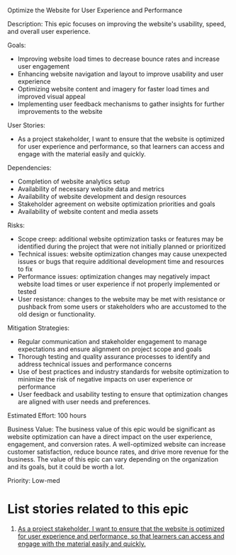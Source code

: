Optimize the Website for User Experience and Performance

Description: This epic focuses on improving the website's usability, speed, and overall user experience.

Goals:
* Improving website load times to decrease bounce rates and increase user engagement
* Enhancing website navigation and layout to improve usability and user experience
* Optimizing website content and imagery for faster load times and improved visual appeal
* Implementing user feedback mechanisms to gather insights for further improvements to the website

User Stories:
* As a project stakeholder, I want to ensure that the website is optimized for user experience and performance, so that learners can access and engage with the material easily and quickly.

Dependencies:
* Completion of website analytics setup
* Availability of necessary website data and metrics
* Availability of website development and design resources
* Stakeholder agreement on website optimization priorities and goals
* Availability of website content and media assets

Risks: 
* Scope creep: additional website optimization tasks or features may be identified during the project that were not initially planned or prioritized
* Technical issues: website optimization changes may cause unexpected issues or bugs that require additional development time and resources to fix
* Performance issues: optimization changes may negatively impact website load times or user experience if not properly implemented or tested
* User resistance: changes to the website may be met with resistance or pushback from some users or stakeholders who are accustomed to the old design or functionality.

Mitigation Strategies:
* Regular communication and stakeholder engagement to manage expectations and ensure alignment on project scope and goals
* Thorough testing and quality assurance processes to identify and address technical issues and performance concerns
* Use of best practices and industry standards for website optimization to minimize the risk of negative impacts on user experience or performance
* User feedback and usability testing to ensure that optimization changes are aligned with user needs and preferences.

Estimated Effort: 100 hours

Business Value: The business value of this epic would be significant as website optimization can have a direct impact on the user experience, engagement, and conversion rates. A well-optimized website can increase customer satisfaction, reduce bounce rates, and drive more revenue for the business. The value of this epic can vary depending on the organization and its goals, but it could be worth a lot.

Priority: Low-med

# List stories related to this epic
1. [As a project stakeholder, I want to ensure that the website is optimized for user experience and performance, so that learners can access and engage with the material easily and quickly.](/documentation/templates/theme/initiatives/epics/stories/story_weboptimization.md)